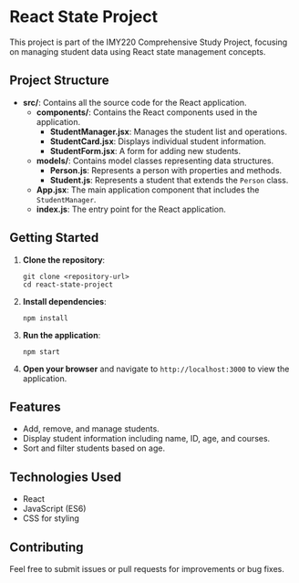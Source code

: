 # React State Project

This project is part of the IMY220 Comprehensive Study Project, focusing on managing student data using React state management concepts.

## Project Structure

- **src/**: Contains all the source code for the React application.
  - **components/**: Contains the React components used in the application.
    - **StudentManager.jsx**: Manages the student list and operations.
    - **StudentCard.jsx**: Displays individual student information.
    - **StudentForm.jsx**: A form for adding new students.
  - **models/**: Contains model classes representing data structures.
    - **Person.js**: Represents a person with properties and methods.
    - **Student.js**: Represents a student that extends the `Person` class.
  - **App.jsx**: The main application component that includes the `StudentManager`.
  - **index.js**: The entry point for the React application.

## Getting Started

1. **Clone the repository**:
   ```
   git clone <repository-url>
   cd react-state-project
   ```

2. **Install dependencies**:
   ```
   npm install
   ```

3. **Run the application**:
   ```
   npm start
   ```

4. **Open your browser** and navigate to `http://localhost:3000` to view the application.

## Features

- Add, remove, and manage students.
- Display student information including name, ID, age, and courses.
- Sort and filter students based on age.

## Technologies Used

- React
- JavaScript (ES6)
- CSS for styling

## Contributing

Feel free to submit issues or pull requests for improvements or bug fixes.